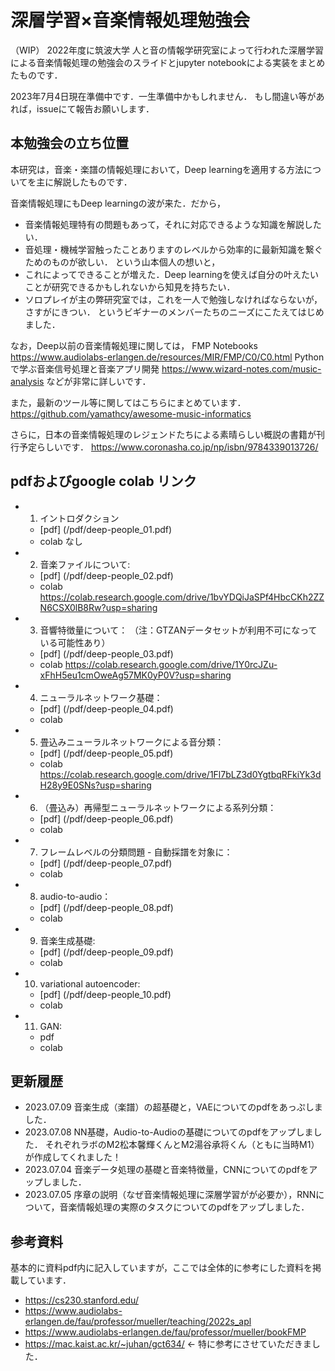 # 深層学習×音楽情報処理勉強会
（WIP）
2022年度に筑波大学 人と音の情報学研究室によって行われた深層学習による音楽情報処理の勉強会のスライドとjupyter notebookによる実装をまとめたものです．

2023年7月4日現在準備中です．一生準備中かもしれません．
もし間違い等があれば，issueにて報告お願いします．

## 本勉強会の立ち位置
本研究は，音楽・楽譜の情報処理において，Deep learningを適用する方法についてを主に解説したものです．

音楽情報処理にもDeep learningの波が来た．だから，
- 音楽情報処理特有の問題もあって，それに対応できるような知識を解説したい．
- 音処理・機械学習触ったことありますのレベルから効率的に最新知識を繋ぐためのものが欲しい．
という山本個人の想いと，
- これによってできることが増えた．Deep learningを使えば自分の叶えたいことが研究できるかもしれないから知見を持ちたい．
- ソロプレイが主の弊研究室では，これを一人で勉強しなければならないが，さすがにきつい．
というビギナーのメンバーたちのニーズにこたえてはじめました．

なお，Deep以前の音楽情報処理に関しては，
FMP Notebooks https://www.audiolabs-erlangen.de/resources/MIR/FMP/C0/C0.html
Pythonで学ぶ音楽信号処理と音楽アプリ開発 https://www.wizard-notes.com/music-analysis
などが非常に詳しいです．

また，最新のツール等に関してはこちらにまとめています．
https://github.com/yamathcy/awesome-music-informatics 

さらに，日本の音楽情報処理のレジェンドたちによる素晴らしい概説の書籍が刊行予定らしいです．
https://www.coronasha.co.jp/np/isbn/9784339013726/


## pdfおよびgoogle colab リンク
- 1. イントロダクション
  - [pdf] (/pdf/deep-people_01.pdf)
  - colab なし
- 2. 音楽ファイルについて: 
  - [pdf] (/pdf/deep-people_02.pdf)
  - colab https://colab.research.google.com/drive/1bvYDQiJaSPf4HbcCKh2ZZN6CSX0lB8Rw?usp=sharing
- 3. 音響特徴量について： （注：GTZANデータセットが利用不可になっている可能性あり）
  - [pdf] (/pdf/deep-people_03.pdf)
  - colab https://colab.research.google.com/drive/1Y0rcJZu-xFhH5eu1cmOweAg57MK0yP0V?usp=sharing
- 4. ニューラルネットワーク基礎：
  - [pdf] (/pdf/deep-people_04.pdf)
  - colab
- 5. 畳込みニューラルネットワークによる音分類：
  - [pdf] (/pdf/deep-people_05.pdf)
  - colab https://colab.research.google.com/drive/1Fl7bLZ3d0YgtbqRFkiYk3dH28y9E0SNs?usp=sharing
- 6. （畳込み）再帰型ニューラルネットワークによる系列分類：
  - [pdf] (/pdf/deep-people_06.pdf)
  - colab 
- 7. フレームレベルの分類問題 - 自動採譜を対象に：
  - [pdf] (/pdf/deep-people_07.pdf)
  - colab 
- 8. audio-to-audio：
  - [pdf] (/pdf/deep-people_08.pdf)
  - colab 
- 9. 音楽生成基礎: 
  - [pdf] (/pdf/deep-people_09.pdf)
  - colab 
- 10. variational autoencoder:
  - [pdf] (/pdf/deep-people_10.pdf)
  - colab 
- 11. GAN:
  - pdf 
  - colab 


## 更新履歴
- 2023.07.09 音楽生成（楽譜）の超基礎と，VAEについてのpdfをあっぷしました．
- 2023.07.08 NN基礎，Audio-to-Audioの基礎についてのpdfをアップしました． それぞれラボのM2松本馨輝くんとM2湯谷承将くん（ともに当時M1）が作成してくれました！
- 2023.07.04 音楽データ処理の基礎と音楽特徴量，CNNについてのpdfをアップしました．
- 2023.07.05 序章の説明（なぜ音楽情報処理に深層学習がが必要か），RNNについて，音楽情報処理の実際のタスクについてのpdfをアップしました．

## 参考資料
基本的に資料pdf内に記入していますが，ここでは全体的に参考にした資料を掲載しています．
- https://cs230.stanford.edu/
- https://www.audiolabs-erlangen.de/fau/professor/mueller/teaching/2022s_apl 
- https://www.audiolabs-erlangen.de/fau/professor/mueller/bookFMP
- https://mac.kaist.ac.kr/~juhan/gct634/ ← 特に参考にさせていただきました．


